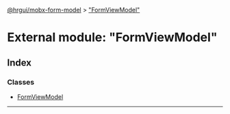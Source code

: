 [@hrgui/mobx-form-model](../README.md) > ["FormViewModel"](../modules/_formviewmodel_.md)

# External module: "FormViewModel"

## Index

### Classes

* [FormViewModel](../classes/_formviewmodel_.formviewmodel.md)

---

